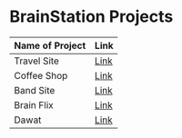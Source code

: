 # BrainStation Projects



| Name of Project             | Link                                                                |
| ----------------- | ------------------------------------------------------------------ |
| Travel Site | [Link](https://travelsiteragibs.netlify.app/) |
| Coffee Shop | [Link](https://coffeeeshopragibs.netlify.app/)  |
| Band Site | [Link](https://brandsiteragibs.netlify.app/)  |
| Brain Flix | [Link](https://brainflix-ragib.herokuapp.com/)  |
| Dawat | [Link](https://react-dashboard-8dd22.web.app/)  |


